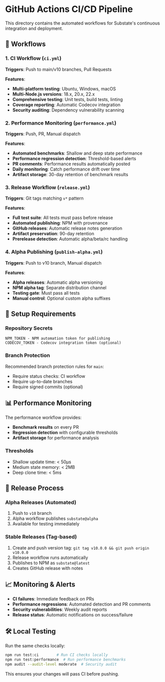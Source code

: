 # GitHub Actions CI/CD Pipeline

This directory contains the automated workflows for Substate's continuous integration and deployment.

## 🚀 Workflows

### 1. **CI Workflow** (`ci.yml`)
**Triggers**: Push to main/v10 branches, Pull Requests

**Features**:
- **Multi-platform testing**: Ubuntu, Windows, macOS
- **Multi-Node.js versions**: 18.x, 20.x, 22.x
- **Comprehensive testing**: Unit tests, build tests, linting
- **Coverage reporting**: Automatic Codecov integration
- **Security auditing**: Dependency vulnerability scanning

### 2. **Performance Monitoring** (`performance.yml`)
**Triggers**: Push, PR, Manual dispatch

**Features**:
- **Automated benchmarks**: Shallow and deep state performance
- **Performance regression detection**: Threshold-based alerts
- **PR comments**: Performance results automatically posted
- **Daily monitoring**: Catch performance drift over time
- **Artifact storage**: 30-day retention of benchmark results

### 3. **Release Workflow** (`release.yml`)
**Triggers**: Git tags matching `v*` pattern

**Features**:
- **Full test suite**: All tests must pass before release
- **Automated publishing**: NPM with provenance
- **GitHub releases**: Automatic release notes generation
- **Artifact preservation**: 90-day retention
- **Prerelease detection**: Automatic alpha/beta/rc handling

### 4. **Alpha Publishing** (`publish-alpha.yml`)
**Triggers**: Push to v10 branch, Manual dispatch

**Features**:
- **Alpha releases**: Automatic alpha versioning
- **NPM alpha tag**: Separate distribution channel
- **Testing gate**: Must pass all tests
- **Manual control**: Optional custom alpha suffixes

## 🔧 Setup Requirements

### Repository Secrets
```
NPM_TOKEN - NPM automation token for publishing
CODECOV_TOKEN - Codecov integration token (optional)
```

### Branch Protection
Recommended branch protection rules for `main`:
- Require status checks: CI workflow
- Require up-to-date branches
- Require signed commits (optional)

## 📊 Performance Monitoring

The performance workflow provides:
- **Benchmark results** on every PR
- **Regression detection** with configurable thresholds
- **Artifact storage** for performance analysis

### Thresholds
- Shallow update time: < 50μs
- Medium state memory: < 2MB
- Deep clone time: < 5ms

## 🚦 Release Process

### Alpha Releases (Automated)
1. Push to `v10` branch
2. Alpha workflow publishes `substate@alpha`
3. Available for testing immediately

### Stable Releases (Tag-based)
1. Create and push version tag: `git tag v10.0.0 && git push origin v10.0.0`
2. Release workflow runs automatically
3. Publishes to NPM as `substate@latest`
4. Creates GitHub release with notes

## 📈 Monitoring & Alerts

- **CI failures**: Immediate feedback on PRs
- **Performance regressions**: Automated detection and PR comments
- **Security vulnerabilities**: Weekly audit reports
- **Release status**: Automatic notifications on success/failure

## 🛠️ Local Testing

Run the same checks locally:
```bash
npm run test:ci        # Run CI checks locally
npm run test:performance  # Run performance benchmarks
npm audit --audit-level moderate  # Security audit
```

This ensures your changes will pass CI before pushing.

